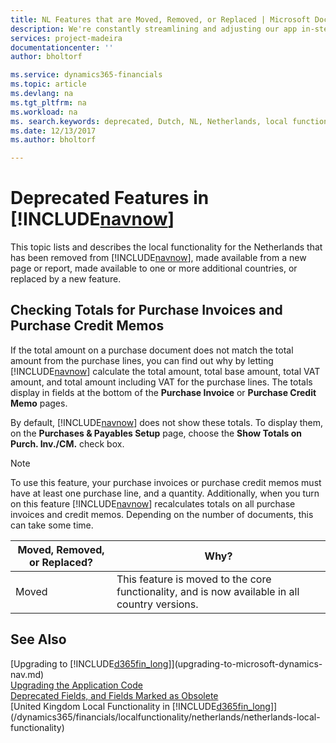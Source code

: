 ```yaml
---
title: NL Features that are Moved, Removed, or Replaced | Microsoft Docs
description: We're constantly streamlining and adjusting our app in-step with market developments. Read about the features for the Netherlands that we've moved, removed, or replaced. 
services: project-madeira
documentationcenter: ''
author: bholtorf

ms.service: dynamics365-financials
ms.topic: article
ms.devlang: na
ms.tgt_pltfrm: na
ms.workload: na
ms. search.keywords: deprecated, Dutch, NL, Netherlands, local functionality
ms.date: 12/13/2017
ms.author: bholtorf

---
```


# Deprecated Features in [!INCLUDE[navnow](includes/navnow_md.md)]
This topic lists and describes the local functionality for the Netherlands that has been removed from [!INCLUDE[navnow](includes/navnow_md.md)], made available from a new page or report, made available to one or more additional countries, or replaced by a new feature.

## Checking Totals for Purchase Invoices and Purchase Credit Memos
If the total amount on a purchase document does not match the total amount from the purchase lines, you can find out why by letting [!INCLUDE[navnow](includes/navnow_md.md)] calculate the total amount, total base amount, total VAT amount, and total amount including VAT for the purchase lines. The totals display in fields at the bottom of the **Purchase Invoice** or **Purchase Credit Memo** pages.

By default, [!INCLUDE[navnow](includes/navnow_md.md)] does not show these totals. To display them, on the **Purchases & Payables Setup** page, choose the **Show Totals on Purch. Inv./CM.** check box.

> [!Note]
> To use this feature, your purchase invoices or purchase credit memos must have at least one purchase line, and a quantity. Additionally, when you turn on this feature [!INCLUDE[navnow](includes/navnow_md.md)] recalculates totals on all purchase invoices and credit memos. Depending on the number of documents, this can take some time.
  
|Moved, Removed, or Replaced?| Why?|
|----|----|
| Moved | This feature is moved to the core functionality, and is now available in all country versions. |

## See Also
[Upgrading to [!INCLUDE[d365fin_long](includes/d365fin_long_md.md)]](upgrading-to-microsoft-dynamics-nav.md)  
[Upgrading the Application Code](upgrading-the-application-code.md)  
[Deprecated Fields, and Fields Marked as Obsolete](deprecated-fields.md)  
[United Kingdom Local Functionality in [!INCLUDE[d365fin_long](includes/d365fin_long_md.md)]](/dynamics365/financials/localfunctionality/netherlands/netherlands-local-functionality)  



